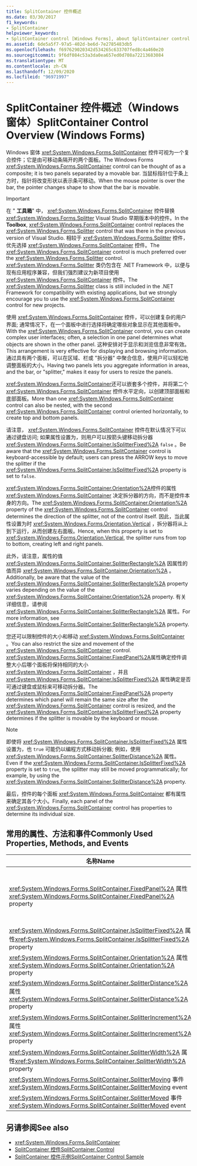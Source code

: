 ```yaml
---
title: SplitContainer 控件概述
ms.date: 03/30/2017
f1_keywords:
- SplitContainer
helpviewer_keywords:
- SplitContainer control [Windows Forms], about SplitContainer control
ms.assetid: 6de5a5f7-97a5-402d-be6d-7e2785483db5
ms.openlocfilehash: f697629020342d534265c633707fed8c4a460e20
ms.sourcegitcommit: 9f6df084c53a3da0ea657ed0d708a72213683084
ms.translationtype: MT
ms.contentlocale: zh-CN
ms.lasthandoff: 12/09/2020
ms.locfileid: "96971997"
---
```

# <a name="splitcontainer-control-overview-windows-forms"></a><span data-ttu-id="cf27e-102">SplitContainer 控件概述（Windows 窗体）</span><span class="sxs-lookup"><span data-stu-id="cf27e-102">SplitContainer Control Overview (Windows Forms)</span></span>

<span data-ttu-id="cf27e-103">Windows 窗体 <xref:System.Windows.Forms.SplitContainer> 控件可视为一个复合控件；它是由可移动条隔开的两个面板。</span><span class="sxs-lookup"><span data-stu-id="cf27e-103">The Windows Forms <xref:System.Windows.Forms.SplitContainer> control can be thought of as a composite; it is two panels separated by a movable bar.</span></span> <span data-ttu-id="cf27e-104">当鼠标指针位于条上方时，指针将改变形状以表示条可移动。</span><span class="sxs-lookup"><span data-stu-id="cf27e-104">When the mouse pointer is over the bar, the pointer changes shape to show that the bar is movable.</span></span>  
  
> [!IMPORTANT]
> <span data-ttu-id="cf27e-105">在 " **工具箱**" 中， <xref:System.Windows.Forms.SplitContainer> 控件替换 <xref:System.Windows.Forms.Splitter> Visual Studio 早期版本中的控件。</span><span class="sxs-lookup"><span data-stu-id="cf27e-105">In the **Toolbox**, <xref:System.Windows.Forms.SplitContainer> control replaces the <xref:System.Windows.Forms.Splitter> control that was there in the previous version of Visual Studio.</span></span> <span data-ttu-id="cf27e-106">相较于 <xref:System.Windows.Forms.Splitter> 控件，优先选择 <xref:System.Windows.Forms.SplitContainer> 控件。</span><span class="sxs-lookup"><span data-stu-id="cf27e-106">The <xref:System.Windows.Forms.SplitContainer> control is much preferred over the <xref:System.Windows.Forms.Splitter> control.</span></span> <span data-ttu-id="cf27e-107"><xref:System.Windows.Forms.Splitter> 类仍包含在 .NET Framework 中，以便与现有应用程序兼容，但我们强烈建议为新项目使用 <xref:System.Windows.Forms.SplitContainer> 控件。</span><span class="sxs-lookup"><span data-stu-id="cf27e-107">The <xref:System.Windows.Forms.Splitter> class is still included in the .NET Framework for compatibility with existing applications, but we strongly encourage you to use the <xref:System.Windows.Forms.SplitContainer> control for new projects.</span></span>  
  
 <span data-ttu-id="cf27e-108">使用 <xref:System.Windows.Forms.SplitContainer> 控件，可以创建复杂的用户界面; 通常情况下，在一个面板中进行选择将确定哪些对象显示在其他面板中。</span><span class="sxs-lookup"><span data-stu-id="cf27e-108">With the <xref:System.Windows.Forms.SplitContainer> control, you can create complex user interfaces; often, a selection in one panel determines what objects are shown in the other panel.</span></span> <span data-ttu-id="cf27e-109">这种安排对于显示和浏览信息非常有效。</span><span class="sxs-lookup"><span data-stu-id="cf27e-109">This arrangement is very effective for displaying and browsing information.</span></span> <span data-ttu-id="cf27e-110">通过具有两个面板，可以在区域、栏或 "拆分器" 中聚合信息，使用户可以轻松地调整面板的大小。</span><span class="sxs-lookup"><span data-stu-id="cf27e-110">Having two panels lets you aggregate information in areas, and the bar, or "splitter," makes it easy for users to resize the panels.</span></span>  
  
 <span data-ttu-id="cf27e-111"><xref:System.Windows.Forms.SplitContainer>还可以嵌套多个控件，并将第二个 <xref:System.Windows.Forms.SplitContainer> 控件水平定向，以创建顶部面板和底部面板。</span><span class="sxs-lookup"><span data-stu-id="cf27e-111">More than one <xref:System.Windows.Forms.SplitContainer> control can also be nested, with the second <xref:System.Windows.Forms.SplitContainer> control oriented horizontally, to create top and bottom panels.</span></span>  
  
 <span data-ttu-id="cf27e-112">请注意， <xref:System.Windows.Forms.SplitContainer> 控件在默认情况下可以通过键盘访问; 如果属性设置为，则用户可以按箭头键移动拆分器 <xref:System.Windows.Forms.SplitContainer.IsSplitterFixed%2A> `false` 。</span><span class="sxs-lookup"><span data-stu-id="cf27e-112">Be aware that the <xref:System.Windows.Forms.SplitContainer> control is keyboard-accessible by default; users can press the ARROW keys to move the splitter if the <xref:System.Windows.Forms.SplitContainer.IsSplitterFixed%2A> property is set to `false`.</span></span>  
  
 <span data-ttu-id="cf27e-113"><xref:System.Windows.Forms.SplitContainer.Orientation%2A>控件的属性 <xref:System.Windows.Forms.SplitContainer> 决定拆分器的方向，而不是控件本身的方向。</span><span class="sxs-lookup"><span data-stu-id="cf27e-113">The <xref:System.Windows.Forms.SplitContainer.Orientation%2A> property of the <xref:System.Windows.Forms.SplitContainer> control determines the direction of the splitter, not of the control itself.</span></span> <span data-ttu-id="cf27e-114">因此，当此属性设置为时 <xref:System.Windows.Forms.Orientation.Vertical> ，拆分器将从上到下运行，从而创建左右面板。</span><span class="sxs-lookup"><span data-stu-id="cf27e-114">Hence, when this property is set to <xref:System.Windows.Forms.Orientation.Vertical>, the splitter runs from top to bottom, creating left and right panels.</span></span>  
  
 <span data-ttu-id="cf27e-115">此外，请注意，属性的值 <xref:System.Windows.Forms.SplitContainer.SplitterRectangle%2A> 因属性的值而异 <xref:System.Windows.Forms.SplitContainer.Orientation%2A> 。</span><span class="sxs-lookup"><span data-stu-id="cf27e-115">Additionally, be aware that the value of the <xref:System.Windows.Forms.SplitContainer.SplitterRectangle%2A> property varies depending on the value of the <xref:System.Windows.Forms.SplitContainer.Orientation%2A> property.</span></span> <span data-ttu-id="cf27e-116">有关详细信息，请参阅 <xref:System.Windows.Forms.SplitContainer.SplitterRectangle%2A> 属性。</span><span class="sxs-lookup"><span data-stu-id="cf27e-116">For more information, see <xref:System.Windows.Forms.SplitContainer.SplitterRectangle%2A> property.</span></span>  
  
 <span data-ttu-id="cf27e-117">您还可以限制控件的大小和移动 <xref:System.Windows.Forms.SplitContainer> 。</span><span class="sxs-lookup"><span data-stu-id="cf27e-117">You can also restrict the size and movement of the <xref:System.Windows.Forms.SplitContainer> control.</span></span> <span data-ttu-id="cf27e-118"><xref:System.Windows.Forms.SplitContainer.FixedPanel%2A>属性确定控件调整大小后哪个面板将保持相同的大小 <xref:System.Windows.Forms.SplitContainer> ，并且 <xref:System.Windows.Forms.SplitContainer.IsSplitterFixed%2A> 属性确定是否可通过键盘或鼠标来可移动拆分器。</span><span class="sxs-lookup"><span data-stu-id="cf27e-118">The <xref:System.Windows.Forms.SplitContainer.FixedPanel%2A> property determines which panel will remain the same size after the <xref:System.Windows.Forms.SplitContainer> control is resized, and the <xref:System.Windows.Forms.SplitContainer.IsSplitterFixed%2A> property determines if the splitter is movable by the keyboard or mouse.</span></span>  
  
> [!NOTE]
> <span data-ttu-id="cf27e-119">即使将 <xref:System.Windows.Forms.SplitContainer.IsSplitterFixed%2A> 属性设置为，也 `true` 可能仍以编程方式移动拆分器; 例如，使用 <xref:System.Windows.Forms.SplitContainer.SplitterDistance%2A> 属性。</span><span class="sxs-lookup"><span data-stu-id="cf27e-119">Even if the <xref:System.Windows.Forms.SplitContainer.IsSplitterFixed%2A> property is set to `true`, the splitter may still be moved programmatically; for example, by using the <xref:System.Windows.Forms.SplitContainer.SplitterDistance%2A> property.</span></span>  
  
 <span data-ttu-id="cf27e-120">最后，控件的每个面板 <xref:System.Windows.Forms.SplitContainer> 都有属性来确定其各个大小。</span><span class="sxs-lookup"><span data-stu-id="cf27e-120">Finally, each panel of the <xref:System.Windows.Forms.SplitContainer> control has properties to determine its individual size.</span></span>  
  
## <a name="commonly-used-properties-methods-and-events"></a><span data-ttu-id="cf27e-121">常用的属性、方法和事件</span><span class="sxs-lookup"><span data-stu-id="cf27e-121">Commonly Used Properties, Methods, and Events</span></span>  
  
|<span data-ttu-id="cf27e-122">名称</span><span class="sxs-lookup"><span data-stu-id="cf27e-122">Name</span></span>|<span data-ttu-id="cf27e-123">描述</span><span class="sxs-lookup"><span data-stu-id="cf27e-123">Description</span></span>|  
|----------|-----------------|  
|<span data-ttu-id="cf27e-124"><xref:System.Windows.Forms.SplitContainer.FixedPanel%2A> 属性</span><span class="sxs-lookup"><span data-stu-id="cf27e-124"><xref:System.Windows.Forms.SplitContainer.FixedPanel%2A> property</span></span>|<span data-ttu-id="cf27e-125">确定调整控件大小后哪个面板的大小将保持不变 <xref:System.Windows.Forms.SplitContainer> 。</span><span class="sxs-lookup"><span data-stu-id="cf27e-125">Determines which panel will remain the same size after the <xref:System.Windows.Forms.SplitContainer> control is resized.</span></span>|  
|<span data-ttu-id="cf27e-126"><xref:System.Windows.Forms.SplitContainer.IsSplitterFixed%2A> 属性</span><span class="sxs-lookup"><span data-stu-id="cf27e-126"><xref:System.Windows.Forms.SplitContainer.IsSplitterFixed%2A> property</span></span>|<span data-ttu-id="cf27e-127">确定是否可以用键盘或鼠标移动拆分器。</span><span class="sxs-lookup"><span data-stu-id="cf27e-127">Determines if the splitter can be moved with the keyboard or mouse.</span></span>|  
|<span data-ttu-id="cf27e-128"><xref:System.Windows.Forms.SplitContainer.Orientation%2A> 属性</span><span class="sxs-lookup"><span data-stu-id="cf27e-128"><xref:System.Windows.Forms.SplitContainer.Orientation%2A> property</span></span>|<span data-ttu-id="cf27e-129">确定拆分器是垂直排列还是水平排列。</span><span class="sxs-lookup"><span data-stu-id="cf27e-129">Determines if the splitter is arranged vertically or horizontally.</span></span>|  
|<span data-ttu-id="cf27e-130"><xref:System.Windows.Forms.SplitContainer.SplitterDistance%2A> 属性</span><span class="sxs-lookup"><span data-stu-id="cf27e-130"><xref:System.Windows.Forms.SplitContainer.SplitterDistance%2A> property</span></span>|<span data-ttu-id="cf27e-131">确定从左边缘或上边缘到可移动拆分栏的距离（以像素为单位）。</span><span class="sxs-lookup"><span data-stu-id="cf27e-131">Determines the distance in pixels from the left or upper edge to the movable splitter bar.</span></span>|  
|<span data-ttu-id="cf27e-132"><xref:System.Windows.Forms.SplitContainer.SplitterIncrement%2A> 属性</span><span class="sxs-lookup"><span data-stu-id="cf27e-132"><xref:System.Windows.Forms.SplitContainer.SplitterIncrement%2A> property</span></span>|<span data-ttu-id="cf27e-133">确定用户可以移动拆分器的最小距离（以像素为单位）。</span><span class="sxs-lookup"><span data-stu-id="cf27e-133">Determines the minimum distance, in pixels, that the splitter can be moved by the user.</span></span>|  
|<span data-ttu-id="cf27e-134"><xref:System.Windows.Forms.SplitContainer.SplitterWidth%2A> 属性</span><span class="sxs-lookup"><span data-stu-id="cf27e-134"><xref:System.Windows.Forms.SplitContainer.SplitterWidth%2A> property</span></span>|<span data-ttu-id="cf27e-135">确定拆分器的粗细（以像素为单位）。</span><span class="sxs-lookup"><span data-stu-id="cf27e-135">Determines the thickness, in pixels, of the splitter.</span></span>|  
|<span data-ttu-id="cf27e-136"><xref:System.Windows.Forms.SplitContainer.SplitterMoving> 事件</span><span class="sxs-lookup"><span data-stu-id="cf27e-136"><xref:System.Windows.Forms.SplitContainer.SplitterMoving> event</span></span>|<span data-ttu-id="cf27e-137">在拆分器移动时发生。</span><span class="sxs-lookup"><span data-stu-id="cf27e-137">Occurs when the splitter is moving.</span></span>|  
|<span data-ttu-id="cf27e-138"><xref:System.Windows.Forms.SplitContainer.SplitterMoved> 事件</span><span class="sxs-lookup"><span data-stu-id="cf27e-138"><xref:System.Windows.Forms.SplitContainer.SplitterMoved> event</span></span>|<span data-ttu-id="cf27e-139">在拆分器移动后发生。</span><span class="sxs-lookup"><span data-stu-id="cf27e-139">Occurs when the splitter has moved.</span></span>|  
  
## <a name="see-also"></a><span data-ttu-id="cf27e-140">另请参阅</span><span class="sxs-lookup"><span data-stu-id="cf27e-140">See also</span></span>

- <xref:System.Windows.Forms.SplitContainer>
- [<span data-ttu-id="cf27e-141">SplitContainer 控件</span><span class="sxs-lookup"><span data-stu-id="cf27e-141">SplitContainer Control</span></span>](splitcontainer-control-windows-forms.md)
- <span data-ttu-id="cf27e-142">[SplitContainer 控件示例](/previous-versions/visualstudio/visual-studio-2008/0ffz7d1b(v=vs.90))</span><span class="sxs-lookup"><span data-stu-id="cf27e-142">[SplitContainer Control Sample](/previous-versions/visualstudio/visual-studio-2008/0ffz7d1b(v=vs.90))</span></span>
